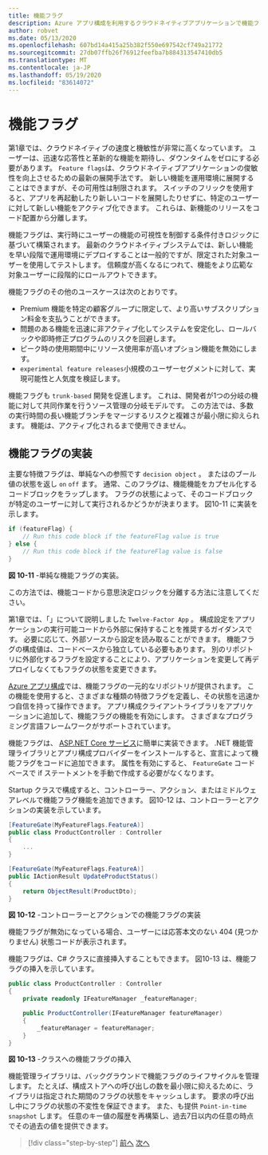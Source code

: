 ```yaml
---
title: 機能フラグ
description: Azure アプリ構成を利用するクラウドネイティブアプリケーションで機能フラグを実装する
author: robvet
ms.date: 05/13/2020
ms.openlocfilehash: 607bd14a415a25b382f550e697542cf749a21772
ms.sourcegitcommit: 27db07ffb26f76912feefba7b884313547410db5
ms.translationtype: MT
ms.contentlocale: ja-JP
ms.lasthandoff: 05/19/2020
ms.locfileid: "83614072"
---
```

# <a name="feature-flags"></a>機能フラグ

第1章では、クラウドネイティブの速度と機敏性が非常に高くなっています。 ユーザーは、迅速な応答性と革新的な機能を期待し、ダウンタイムをゼロにする必要があります。 `Feature flags`は、クラウドネイティブアプリケーションの俊敏性を向上させるための最新の展開手法です。 新しい機能を運用環境に展開することはできますが、その可用性は制限されます。 スイッチのフリックを使用すると、アプリを再起動したり新しいコードを展開したりせずに、特定のユーザーに対して新しい機能をアクティブ化できます。 これらは、新機能のリリースをコード配置から分離します。

機能フラグは、実行時にユーザーの機能の可視性を制御する条件付きロジックに基づいて構築されます。 最新のクラウドネイティブシステムでは、新しい機能を早い段階で運用環境にデプロイすることは一般的ですが、限定された対象ユーザーを使用してテストします。 信頼度が高くなるにつれて、機能をより広範な対象ユーザーに段階的にロールアウトできます。

機能フラグのその他のユースケースは次のとおりです。

- Premium 機能を特定の顧客グループに限定して、より高いサブスクリプション料金を支払うことができます。
- 問題のある機能を迅速に非アクティブ化してシステムを安定化し、ロールバックや即時修正プログラムのリスクを回避します。
- ピーク時の使用期間中にリソース使用率が高いオプション機能を無効にします。
- `experimental feature releases`小規模のユーザーセグメントに対して、実現可能性と人気度を検証します。

機能フラグも `trunk-based` 開発を促進します。 これは、開発者が1つの分岐の機能に対して共同作業を行うソース管理の分岐モデルです。 この方法では、多数の実行時間の長い機能ブランチをマージするリスクと複雑さが最小限に抑えられます。 機能は、アクティブ化されるまで使用できません。

## <a name="implementing-feature-flags"></a>機能フラグの実装

主要な特徴フラグは、単純なへの参照です `decision object` 。 またはのブール値の状態を返し `on` `off` ます。 通常、このフラグは、機能機能をカプセル化するコードブロックをラップします。 フラグの状態によって、そのコードブロックが特定のユーザーに対して実行されるかどうかが決まります。 図10-11 に実装を示します。

```c#
if (featureFlag) {
    // Run this code block if the featureFlag value is true
} else {
    // Run this code block if the featureFlag value is false
}
```

**図 10-11** -単純な機能フラグの実装。

この方法では、機能コードから意思決定ロジックを分離する方法に注意してください。

第1章では、「」について説明しました `Twelve-Factor App` 。 構成設定をアプリケーションの実行可能コードから外部に保持することを推奨するガイダンスです。 必要に応じて、外部ソースから設定を読み取ることができます。 機能フラグの構成値は、コードベースから独立している必要もあります。 別のリポジトリに外部化するフラグを設定することにより、アプリケーションを変更して再デプロイしなくてもフラグの状態を変更できます。

[Azure アプリ構成](https://docs.microsoft.com/azure/azure-app-configuration/overview)では、機能フラグの一元的なリポジトリが提供されます。 この機能を使用すると、さまざまな種類の特徴フラグを定義し、その状態を迅速かつ自信を持って操作できます。 アプリ構成クライアントライブラリをアプリケーションに追加して、機能フラグの機能を有効にします。 さまざまなプログラミング言語フレームワークがサポートされています。

機能フラグは、 [ASP.NET Core サービス](https://docs.microsoft.com/azure/azure-app-configuration/use-feature-flags-dotnet-core)に簡単に実装できます。 .NET 機能管理ライブラリとアプリ構成プロバイダーをインストールすると、宣言によって機能フラグをコードに追加できます。 属性を有効にすると、 `FeatureGate` コードベースで if ステートメントを手動で作成する必要がなくなります。

Startup クラスで構成すると、コントローラー、アクション、またはミドルウェアレベルで機能フラグ機能を追加できます。 図10-12 は、コントローラーとアクションの実装を示しています。

```c#
[FeatureGate(MyFeatureFlags.FeatureA)]
public class ProductController : Controller
{
    ...
}
```

```c#
[FeatureGate(MyFeatureFlags.FeatureA)]
public IActionResult UpdateProductStatus()
{
    return ObjectResult(ProductDto);
}
```

**図 10-12** -コントローラーとアクションでの機能フラグの実装

機能フラグが無効になっている場合、ユーザーには応答本文のない 404 (見つかりません) 状態コードが表示されます。

機能フラグは、C# クラスに直接挿入することもできます。 図10-13 は、機能フラグの挿入を示しています。

```c#
public class ProductController : Controller
{
    private readonly IFeatureManager _featureManager;

    public ProductController(IFeatureManager featureManager)
    {
        _featureManager = featureManager;
    }
}
```

**図 10-13** -クラスへの機能フラグの挿入

機能管理ライブラリは、バックグラウンドで機能フラグのライフサイクルを管理します。 たとえば、構成ストアへの呼び出しの数を最小限に抑えるために、ライブラリは指定された期間のフラグの状態をキャッシュします。 要求の呼び出し中にフラグの状態の不変性を保証できます。 また、も提供 `Point-in-time snapshot` します。 任意のキー値の履歴を再構築し、過去7日以内の任意の時点でその過去の値を提供できます。

>[!div class="step-by-step"]
>[前へ](devops.md)
>[次へ](infrastructure-as-code.md)
